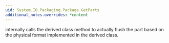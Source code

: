 ```yaml
---
uid: System.IO.Packaging.Package.GetParts
additional_notes.overrides: *content
---
```


<p>
      <xref href="System.IO.Packaging.Package.GetParts"></xref> internally calls the derived class <xref href="System.IO.Packaging.Package.GetPartsCore"></xref> method to actually flush the part based on the physical format implemented in the derived class.</p>


